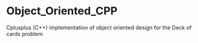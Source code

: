 # Object_Oriented_CPP
Cplusplus (C++) implementation of object oriented design for the Deck of cards problem
